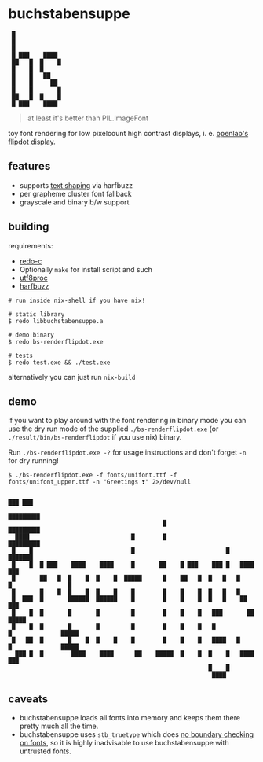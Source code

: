 # buchstabensuppe

```
 █             
 █             
 █             
 █ ███    ████ 
 ██   █  █    █
 █    █  █     
 █    █   ██   
 █    █     ██ 
 █    █       █
 ██   █  █    █
 █ ███    ████ 
```

> at least it's better than PIL.ImageFont

toy font rendering for low pixelcount high contrast displays,
i. e. [openlab's flipdot display](https://wiki.openlab-augsburg.de/Flipdots).

## features

* supports [text shaping](https://harfbuzz.github.io/what-is-harfbuzz.html#what-is-text-shaping)
  via harfbuzz
* per grapheme cluster font fallback
* grayscale and binary b/w support

## building

requirements:

* [redo-c](https://github.com/leahneukirchen/redo-c)
* Optionally `make` for install script and such
* [utf8proc](https://juliastrings.github.io/utf8proc)
* [harfbuzz](harfbuzz.github.io/)

```
# run inside nix-shell if you have nix!

# static library
$ redo libbuchstabensuppe.a

# demo binary
$ redo bs-renderflipdot.exe

# tests
$ redo test.exe && ./test.exe
```

alternatively you can just run `nix-build`

## demo

if you want to play around with the font rendering in binary
mode you can use the dry run mode of the supplied `./bs-renderflipdot.exe`
(or `./result/bin/bs-renderflipdot` if you use nix) binary.

Run `./bs-renderflipdot.exe -?` for usage instructions and don't forget `-n`
for dry running!

```
$ ./bs-renderflipdot.exe -f fonts/unifont.ttf -f fonts/unifont_upper.ttf -n "Greetings ❣️" 2>/dev/null
                                                                                            
                                                                                    ███ ███ 
                                                                                   █████████
                                            █                                      █████████
  ████                             █        █                                      █████████
 █    █                            █                          █                     ███████ 
 █    █  █ ███    ████    ████     █       ██    █ ███    ███ █   ████                ███   
 █       ██   █  █    █  █    █  █████      █    ██   █  █   █   █    █                █    
 █       █    █  █    █  █    █    █        █    █    █  █   █   █                          
 █  ███  █       ██████  ██████    █        █    █    █  █   █    ██                  ███   
 █    █  █       █       █         █        █    █    █   ███       ██               █████  
 █    █  █       █       █         █        █    █    █   █           █              █████  
 █   ██  █       █    █  █    █    █        █    █    █   ████   █    █              █████  
  ███ █  █        ████    ████      ██    █████  █    █  █    █   ████                ███   
                                                         █    █                             
                                                          ████                              
```

## caveats

* buchstabensuppe loads all fonts into memory and keeps them there pretty much
  all the time.
* buchstabensuppe uses `stb_truetype` which does
  [no boundary checking on fonts](https://github.com/nothings/stb/blob/b42009b3b9d4ca35bc703f5310eedc74f584be58/stb_truetype.h#L4-L11),
  so it is highly inadvisable to use buchstabensuppe with untrusted fonts.
